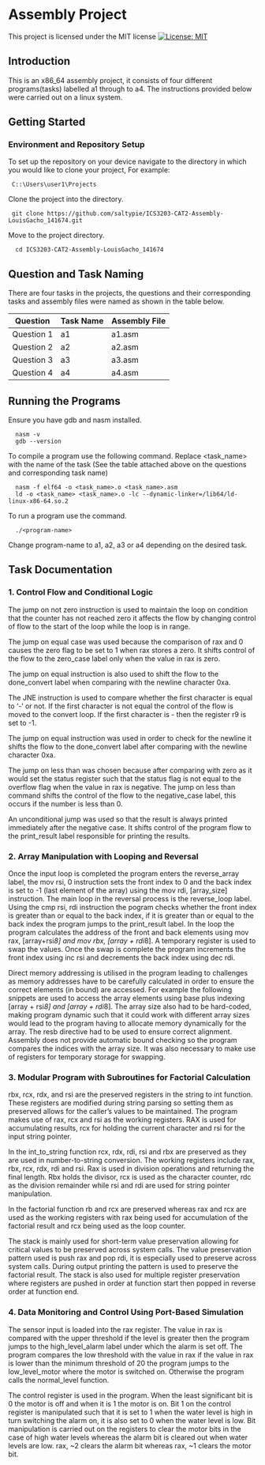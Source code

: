 # Assembly Project
This project is licensed under the MIT license
[![License: MIT](https://img.shields.io/badge/License-MIT-yellow.svg)](https://opensource.org/licenses/MIT)

## Introduction

This is an x86_64 assembly project, it consists of four different programs(tasks) labelled a1 through to a4.
The instructions provided below were carried out on a linux system.

## Getting Started

### Environment and Repository Setup
To set up the repository on your device navigate to the directory in which you would like to clone your project, For example:
     
     C::\Users\user1\Projects

Clone the project into the directory.
     
     git clone https://github.com/saltypie/ICS3203-CAT2-Assembly-LouisGacho_141674.git

Move to the project directory.

      cd ICS3203-CAT2-Assembly-LouisGacho_141674 


## Question and Task Naming
There are four tasks in the projects, the questions and their corresponding tasks and assembly files were named as shown in the table below.

| **Question** | **Task Name** | **Assembly File** |
|--------------|---------------|-------------------|
| Question 1   | a1            | a1.asm            |
| Question 2   | a2            | a2.asm            |
| Question 3   | a3            | a3.asm            |
| Question 4   | a4            | a4.asm            |

## Running the Programs
Ensure you have gdb and nasm installed. 

      nasm -v
      gdb --version

To compile a program use the following command. Replace <task_name> with the name of the task (See the table attached above on the questions and corresponding task name) 
      
      nasm -f elf64 -o <task_name>.o <task_name>.asm  
      ld -o <task_name> <task_name>.o -lc --dynamic-linker=/lib64/ld-linux-x86-64.so.2

To run a program use the command.

      ./<program-name>

Change program-name to a1, a2, a3 or a4 depending on the desired task.


## Task Documentation

### 1. Control Flow and Conditional Logic


The jump on not zero instruction is used to maintain the loop on condition that the counter has not reached zero it affects the flow by changing control of flow to the start of the loop while the loop is in range.

The jump on equal case was used because the comparison of rax and 0 causes the zero flag to be set to 1 when rax stores a zero. It shifts control of the flow to the zero_case label only when the value in rax is zero.

The jump on equal instruction is also used to shift the flow to the done_convert label when comparing with the newline character 0xa.

The JNE instruction is used to compare whether the first character is equal to ‘-’ or not. If the first character is not equal the control of the flow is moved to the convert loop. If the first character is - then the register r9 is set to -1.

The jump on equal instruction was used in order to check for the newline it shifts the flow to the done_convert label after comparing with the newline character 0xa.

The jump on less than was chosen because after comparing with zero as it would set the status register such that the status flag is not equal to the overflow flag when the value in rax is negative. The jump on less than command shifts the control of the flow to the negative_case label, this occurs if the number is less than 0.

An unconditional jump was used so that the result is always printed immediately after the negative case. It shifts control of the program flow to the print_result label responsible for printing the results. 

### 2. Array Manipulation with Looping and Reversal 

Once the input loop is completed the program enters the reverse_array label, the mov rsi, 0 instruction sets the front index to 0 and the back index is set to -1 (last element of the array) using the mov rdi, [array_size] instruction. The main loop in the reversal process is the reverse_loop label. Using the cmp rsi, rdi instruction the pogram checks whether the front index is greater than or equal to the back index, if it is greater than or equal to the back index the program jumps to the print_result label. In the loop the program calculates the address of the front and back elements using mov rax, [array+rsi*8] and mov rbx, [array + rdi*8]. A temporary register is used to swap the values. Once the swap is complete the program increments the front index using inc rsi and decrements the back index using dec rdi.

Direct memory addressing is utilised in the program leading to challenges as memory addresses have to be carefully calculated in order to ensure the correct elements (in bound) are accessed. For example the following snippets are used to access the array elements using base plus indexing  [array + rsi*8] and  [array + rdi*8]. The array size also had to be hard-coded, making program dynamic such that it could work with different array sizes would lead to the program having to allocate memory dynamically for the array. The resb directive had to be used to ensure correct alignment. Assembly does not provide automatic bound checking so the program compares the indices with the array size. It was also necessary to make use of registers for temporary storage for swapping.

### 3. Modular Program with Subroutines for Factorial Calculation 

rbx, rcx, rdx, and rsi are the preserved registers in the string to int function. These registers are modified during string parsing so setting them as preserved allows for the caller’s values to be maintained. The program makes use of rax, rcx and rsi as the working registers. RAX is used for accumulating results, rcx for holding the current character and rsi for the input string pointer. 

In the int_to_string function rcx, rdx, rdi, rsi and rbx are preserved as they are used in number-to-string conversion. The working registers include rax, rbx, rcx, rdx, rdi and rsi. Rax is used in division operations and returning the final length. Rbx holds the divisor, rcx is used as the character counter, rdc as the division remainder while rsi and rdi are used for string pointer manipulation.

In the factorial function rb and rcx are preserved whereas rax and rcx are used as the working registers with rax being used for accumulation of the factorial result and rcx being used as the loop counter.

The stack is mainly used for short-term value preservation allowing for critical values to be preserved across system calls. The value preservation pattern used is push rax and pop rdi, it is especially used to preserve across system calls. During output printing the pattern is used to preserve the factorial result. The stack is also used for multiple register preservation where registers are pushed in order at function start then popped in reverse order at function end.


### 4. Data Monitoring and Control Using Port-Based Simulation 

The sensor input is loaded into the rax register. The value in rax is compared with the upper threshold if the level is greater then the program jumps to the high_level_alarm label under which the alarm is set off. The program compares the low threshold with the value in rax if the value in rax is lower than the minimum threshold of 20 the program jumps to the low_level_motor where the motor is switched on. Otherwise the program calls the normal_level function.

The control register is used in the program. When the least significant bit is 0 the motor is off and when it is 1 the motor is on. Bit 1 on the control register is manipulated such that it is set to 1 when the water level is high in turn switching the alarm on, it is also set to 0 when the water level is low. Bit manipulation is carried out on the registers to clear the motor bits in the case of high water levels whereas the alarm bit is cleared out when water levels are low. rax, ~2 clears the alarm bit whereas rax, ~1 clears the motor bit.

 
